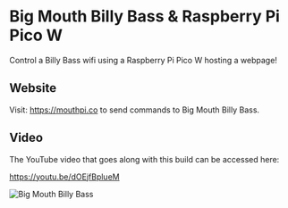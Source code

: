 # Big Mouth Billy Bass & Raspberry Pi Pico W
Control a Billy Bass wifi using a Raspberry Pi Pico W hosting a webpage!

## Website
Visit: 
<https://mouthpi.co> to send commands to Big Mouth Billy Bass.

## Video
The YouTube video that goes along with this build can be accessed here:

<https://youtu.be/dOEjfBplueM>

![Big Mouth Billy Bass](http://www.kevsrobots.com/assets/img/bigmouthbillybass/fish01.jpg)
